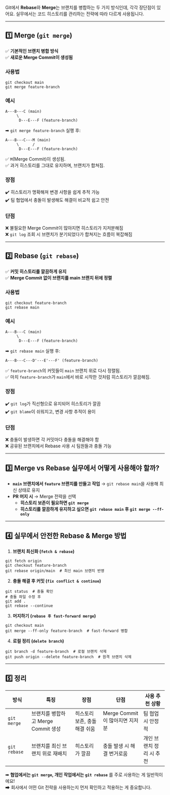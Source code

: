 <p>Git에서 <strong>Rebase</strong>와 <strong>Merge</strong>는 브랜치를 병합하는 두 가지 방식인데, 각각 장단점이 있어요. 실무에서는 코드 히스토리를 관리하는 전략에 따라 다르게 사용됩니다.</p>
<hr>
<h2><strong>1️⃣ Merge (<code>git merge</code>)</strong></h2>
<p>✅ <strong>기본적인 브랜치 병합 방식</strong><br>✅ <strong>새로운 Merge Commit이 생성됨</strong></p>
<h3><strong>사용법</strong></h3>
<pre><code class="language-bash">git checkout main
git merge feature-branch</code></pre>
<h3><strong>예시</strong></h3>
<pre><code>A---B---C (main)
     \
      D---E---F (feature-branch)</code></pre><p>➡ <code>git merge feature-branch</code> 실행 후:</p>
<pre><code>A---B---C---M (main)
     \      /
      D---E---F (feature-branch)</code></pre><p>✅ <code>M</code>(Merge Commit)이 생성됨.<br>✅ 과거 히스토리를 그대로 유지하며, 브랜치가 합쳐짐.</p>
<h3><strong>장점</strong></h3>
<p>✔️ 히스토리가 명확해져 변경 사항을 쉽게 추적 가능<br>✔️ 팀 협업에서 충돌이 발생해도 해결이 비교적 쉽고 안전</p>
<h3><strong>단점</strong></h3>
<p>❌ 불필요한 Merge Commit이 많아지면 히스토리가 지저분해짐<br>❌ <code>git log</code> 조회 시 브랜치가 분기되었다가 합쳐지는 흐름이 복잡해짐</p>
<hr>
<h2><strong>2️⃣ Rebase (<code>git rebase</code>)</strong></h2>
<p>✅ <strong>커밋 히스토리를 깔끔하게 유지</strong><br>✅ <strong>Merge Commit 없이 브랜치를 main 브랜치 뒤에 정렬</strong></p>
<h3><strong>사용법</strong></h3>
<pre><code class="language-bash">git checkout feature-branch
git rebase main</code></pre>
<h3><strong>예시</strong></h3>
<pre><code>A---B---C (main)
     \
      D---E---F (feature-branch)</code></pre><p>➡ <code>git rebase main</code> 실행 후:</p>
<pre><code>A---B---C---D&#39;---E&#39;---F&#39; (feature-branch)</code></pre><p>✅ <code>feature-branch</code>의 커밋들이 <code>main</code> 브랜치 위로 다시 정렬됨.<br>✅ 마치 <code>feature-branch</code>가 <code>main</code>에서 바로 시작한 것처럼 히스토리가 깔끔해짐.</p>
<h3><strong>장점</strong></h3>
<p>✔️ <code>git log</code>가 직선형으로 유지되어 히스토리가 깔끔<br>✔️ <code>git blame</code>이 쉬워지고, 변경 사항 추적이 용이</p>
<h3><strong>단점</strong></h3>
<p>❌ 충돌이 발생하면 각 커밋마다 충돌을 해결해야 함<br>❌ 공유된 브랜치에서 Rebase 사용 시 팀원들과 충돌 가능</p>
<hr>
<h2><strong>3️⃣ Merge vs Rebase 실무에서 어떻게 사용해야 할까?</strong></h2>
<ul>
<li><strong><code>main</code> 브랜치에서 <code>feature</code> 브랜치를 만들고 작업</strong> → <code>git rebase main</code>을 사용해 최신 상태로 유지</li>
<li><strong>PR 머지 시</strong> → Merge 전략을 선택<ul>
<li><strong>히스토리 보존이 필요하면 <code>git merge</code></strong></li>
<li><strong>히스토리를 깔끔하게 유지하고 싶으면 <code>git rebase main</code> 후 <code>git merge --ff-only</code></strong></li>
</ul>
</li>
</ul>
<hr>
<h2><strong>4️⃣ 실무에서 안전한 Rebase &amp; Merge 방법</strong></h2>
<ol>
<li><strong>브랜치 최신화 (<code>fetch &amp; rebase</code>)</strong></li>
</ol>
<pre><code class="language-bash">git fetch origin
git checkout feature-branch
git rebase origin/main  # 최신 main 브랜치 반영</code></pre>
<ol start="2">
<li><strong>충돌 해결 후 커밋 (<code>fix conflict &amp; continue</code>)</strong></li>
</ol>
<pre><code class="language-bash">git status  # 충돌 확인
# 충돌 파일 수정 후
git add .
git rebase --continue</code></pre>
<ol start="3">
<li><strong>머지하기 (<code>rebase 후 fast-forward merge</code>)</strong></li>
</ol>
<pre><code class="language-bash">git checkout main
git merge --ff-only feature-branch  # fast-forward 병합</code></pre>
<ol start="4">
<li><strong>로컬 정리 (<code>delete branch</code>)</strong></li>
</ol>
<pre><code class="language-bash">git branch -d feature-branch  # 로컬 브랜치 삭제
git push origin --delete feature-branch  # 원격 브랜치 삭제</code></pre>
<hr>
<h2><strong>5️⃣ 정리</strong></h2>
<table>
<thead>
<tr>
<th>방식</th>
<th>특징</th>
<th>장점</th>
<th>단점</th>
<th>사용 추천 상황</th>
</tr>
</thead>
<tbody><tr>
<td><code>git merge</code></td>
<td>브랜치를 병합하고 Merge Commit 생성</td>
<td>히스토리 보존, 충돌 해결 쉬움</td>
<td>Merge Commit이 많아지면 지저분</td>
<td>팀 협업 시 안정적</td>
</tr>
<tr>
<td><code>git rebase</code></td>
<td>브랜치를 최신 브랜치 위로 재배치</td>
<td>히스토리가 깔끔</td>
<td>충돌 발생 시 해결 번거로움</td>
<td>개인 브랜치 정리 시 추천</td>
</tr>
</tbody></table>
<p>➡ <strong>협업에서는 <code>git merge</code>, 개인 작업에서는 <code>git rebase</code></strong> 를 주로 사용하는 게 일반적이에요!  <br>➡ 회사에서 어떤 Git 전략을 사용하는지 먼저 확인하고 적용하는 게 중요합니다.  </p>